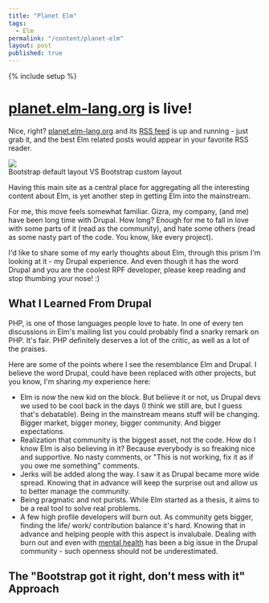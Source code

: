```yaml
---
title: "Planet Elm"
tags:
  - Elm
permalink: "/content/planet-elm"
layout: post
published: true
---
```


{% include setup %}

# [planet.elm-lang.org](http://planet.elm-lang.org/) is live!

Nice, right? [planet.elm-lang.org](http://planet.elm-lang.org/) and its [RSS feed](http://planet.elm-lang.org/feeds.xml) is up and running - just grab it, and the best Elm related posts would appear in your favorite RSS reader.

<div class="thumbnail">
  <img src="{{BASE_PATH}}/assets/images/posts/mindful-custom-breakpoint-bootstrap/image2.jpg">
  <div class="caption">Bootstrap default layout VS Bootstrap custom layout</div>
</div>

Having this main site as a central place for aggregating all the interesting content about Elm, is yet another step in getting Elm into the mainstream.

For me, this move feels somewhat familiar. Gizra, my company, (and me) have been long time with Drupal. How long? Enough for me to fall in love with some parts of it (read as the community), and hate some others (read as some nasty part of the code. You know, like every project).

I'd like to share some of my early thoughts about Elm, through this prism I'm looking at it - my Drupal experience. And even though it has the word Drupal and you are the coolest RPF developer, please keep reading and stop thumbing your nose! :)

## What I Learned From Drupal

PHP, is one of those languages people love to hate. In one of every ten discussions in Elm's mailing list you could probably find a snarky remark on PHP. It's fair. PHP definitely deserves a lot of the critic, as well as a lot of the praises.

Here are some of the points where I see the resemblance Elm and Drupal. I believe the word Drupal, could have been replaced with other projects, but you know, I'm sharing _my_ experience here:


<!-- more -->

* Elm is _now_ the new kid on the block. But believe it or not, us Drupal devs we used to be cool back in the days (I think we still are, but I guess that's debatable). Being in the mainstream means stuff will be changing. Bigger market, bigger money, bigger community. And bigger expectations.
* Realization that community is the biggest asset, not the code. How do I know Elm is also believing in it? Because everybody is so freaking nice and supportive. No nasty comments, or "This is not working, fix it as if you owe me something" comments.
* Jerks will be added along the way. I saw it as Drupal became more wide spread. Knowing that in advance will keep the surprise out and allow us to better manage the community.
* Being pragmatic and not purists. While Elm started as a thesis, it aims to be a real tool to solve real problems.
* A few high profile developers will burn out. As community gets bigger, finding the life/ work/ contribution balance it's hard. Knowing that in advance and helping people with this aspect is invalubale. Dealing with burn out and even with [mental health](https://youtu.be/TdEVaOjL20s) has been a big issue in the Drupal community - such openness should not be underestimated.


## The "Bootstrap got it right, don't mess with it" Approach
